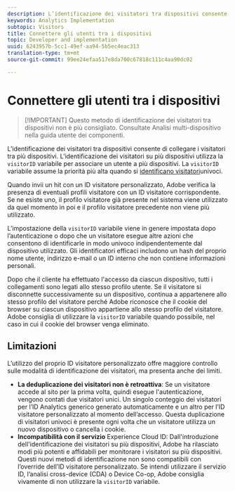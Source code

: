```yaml
---
description: L’identificazione dei visitatori tra dispositivi consente di collegare i visitatori tra più dispositivi. L’identificazione dei visitatori su più dispositivi utilizza la variabile ID visitatore, s.visitorID, per associare un utente a più dispositivi.
keywords: Analytics Implementation
subtopic: Visitors
title: Connettere gli utenti tra i dispositivi
topic: Developer and implementation
uuid: 6243957b-5cc1-49ef-aa94-5b5ec4eac313
translation-type: tm+mt
source-git-commit: 99ee24efaa517e8da700c67818c111c4aa90dc02

---
```



# Connettere gli utenti tra i dispositivi

> [!IMPORTANT] Questo metodo di identificazione dei visitatori tra dispositivi non è più consigliato. Consultate Analisi [](/help/components/cda/cda-home.md) multi-dispositivo nella guida utente dei componenti.

L’identificazione dei visitatori tra dispositivi consente di collegare i visitatori tra più dispositivi. L’identificazione dei visitatori su più dispositivi utilizza la `visitorID` variabile per associare un utente a più dispositivi. La `visitorID` variabile assume la priorità più alta quando si [identificano visitatori](../c-unique-visitors/visid-overview.md)univoci.

Quando invii un hit con un ID visitatore personalizzato, Adobe verifica la presenza di eventuali profili visitatore con un ID visitatore corrispondente. Se ne esiste uno, il profilo visitatore già presente nel sistema viene utilizzato da quel momento in poi e il profilo visitatore precedente non viene più utilizzato.

L’impostazione della `visitorID` variabile viene in genere impostata dopo l’autenticazione o dopo che un visitatore esegue altre azioni che consentono di identificarle in modo univoco indipendentemente dal dispositivo utilizzato. Gli identificatori efficaci includono un hash del proprio nome utente, indirizzo e-mail o un ID interno che non contiene informazioni personali.

Dopo che il cliente ha effettuato l'accesso da ciascun dispositivo, tutti i collegamenti sono legati allo stesso profilo utente. Se il visitatore si disconnette successivamente su un dispositivo, continua a appartenere allo stesso profilo del visitatore perché Adobe riconosce che il cookie del browser su ciascun dispositivo appartiene allo stesso profilo del visitatore. Adobe consiglia di utilizzare la `visitorID` variabile quando possibile, nel caso in cui il cookie del browser venga eliminato.

## Limitazioni

L’utilizzo del proprio ID visitatore personalizzato offre maggiore controllo sulle modalità di identificazione dei visitatori, ma presenta anche dei limiti.

* **La deduplicazione dei visitatori non è retroattiva**: Se un visitatore accede al sito per la prima volta, quindi esegue l'autenticazione, vengono contati due visitatori unici. Un singolo conteggio dei visitatori per l’ID Analytics generico generato automaticamente e un altro per l’ID visitatore personalizzato al momento dell’accesso. Questa duplicazione di visitatori univoci è presente ogni volta che un visitatore utilizza un nuovo dispositivo o cancella i cookie.
* **Incompatibilità con il servizio** Experience Cloud ID: Dall'introduzione dell'identificazione dei visitatori su più dispositivi, Adobe ha rilasciato modi più potenti e affidabili per monitorare i visitatori su più dispositivi. Questi nuovi metodi di identificazione non sono compatibili con l’override dell’ID visitatore personalizzato. Se intendi utilizzare il servizio ID, l’analisi cross-device (CDA) o Device Co-op, Adobe consiglia vivamente di non utilizzare la `visitorID` variabile.
